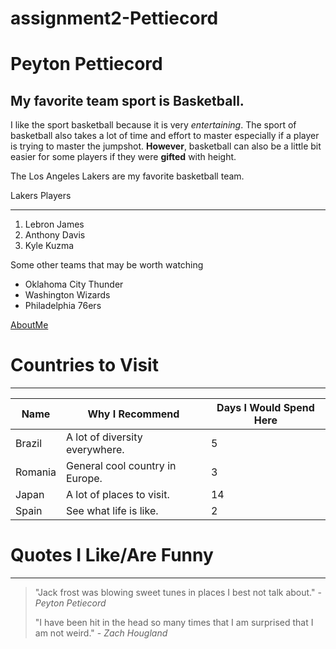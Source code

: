 # assignment2-Pettiecord

# Peyton Pettiecord
## My favorite team sport is Basketball.
I like the sport basketball because it is very *entertaining*. The sport of basketball also takes a lot of time and effort to master especially if a player is trying to master the jumpshot. **However**, basketball can also be a little bit easier for some players if they were **gifted** with height.

The Los Angeles Lakers are my favorite basketball team.

Lakers Players
 *** 

1. Lebron James
2. Anthony Davis
3. Kyle Kuzma

Some other teams that may be worth watching
- Oklahoma City Thunder
- Washington Wizards
- Philadelphia 76ers


[AboutMe](AboutMe.md)

# Countries to Visit
***

| Name | Why I Recommend | Days I Would Spend Here |
| --- | --- | --- |
| Brazil | A lot of diversity everywhere. | 5 |
| Romania | General cool country in Europe. | 3 |
| Japan | A lot of places to visit. | 14 |
| Spain | See what life is like. | 2 |


# Quotes I Like/Are Funny
***

>"Jack frost was blowing sweet tunes in places I best not talk about." - *Peyton Petiecord*
>
>
>"I have been hit in the head so many times that I am surprised that I am not weird." - *Zach Hougland*